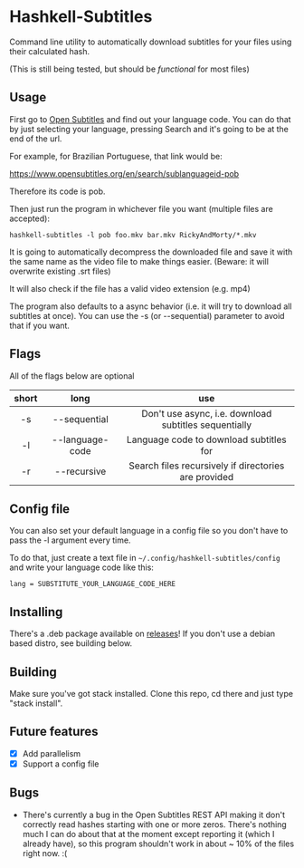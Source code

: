 # Hashkell-Subtitles

Command line utility to automatically download subtitles for your files using their calculated hash.

(This is still being tested, but should be _functional_ for most files)

## Usage

First go to [Open Subtitles](https://www.opensubtitles.org) and find out your language code. You can do that by just selecting your language, pressing Search and it's going to be at the end of the url.

For example, for Brazilian Portuguese, that link would be:

https://www.opensubtitles.org/en/search/sublanguageid-pob

Therefore its code is pob.


Then just run the program in whichever file you want (multiple files are accepted):

```
hashkell-subtitles -l pob foo.mkv bar.mkv RickyAndMorty/*.mkv
```

It is going to automatically decompress the downloaded file and save it with the same name as the video file to make things easier. (Beware: it will overwrite existing .srt files)

It will also check if the file has a valid video extension (e.g. mp4)

The program also defaults to a async behavior (i.e. it will try to download all subtitles at once). You can use the -s (or --sequential) parameter to avoid that if you want.

## Flags

All of the flags below are optional

| short | long | use |
|:-----:|:----:|:---:|
| -s    | --sequential    | Don't use async, i.e. download subtitles sequentially |
| -l    | --language-code | Language code to download subtitles for               |
| -r    | --recursive     | Search files recursively if directories are provided  |

## Config file

You can also set your default language in a config file so you don't have to pass the -l argument every time.

To do that, just create a text file in ```~/.config/hashkell-subtitles/config``` and write your language code like this:

```
lang = SUBSTITUTE_YOUR_LANGUAGE_CODE_HERE
```

## Installing

There's a .deb package available on [releases](https://github.com/stephanoumenos/Hashkell-Subtitles/releases)!
If you don't use a debian based distro, see building below.

## Building

Make sure you've got stack installed. Clone this repo, cd there and just type "stack install".

## Future features

- [X] Add parallelism
- [X] Support a config file

## Bugs

- There's currently a bug in the Open Subtitles REST API making it don't correctly read hashes starting with one or more zeros. There's nothing much I can do about that at the moment except reporting it (which I already have), so this program shouldn't work in about ~ 10% of the files right now. :(
